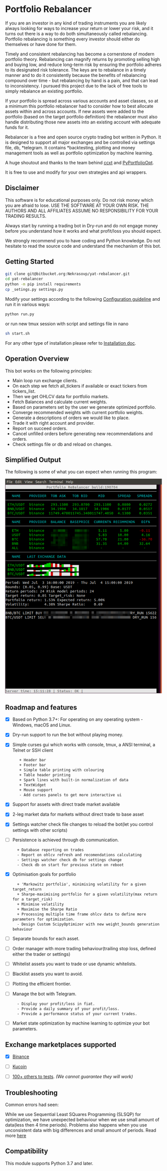 # Portfolio Rebalancer

If you are an investor in any kind of trading instruments you are likely always looking for ways 
to increase your return or lower your risk, 
and it turns out there is a way to do both simultaneously called rebalancing. 
Portfolio rebalancing is something every investor should either do themselves or have done for them.

Timely and consistent rebalancing has become a cornerstone of modern portfolio theory. 
Rebalancing can magnify returns by promoting selling high and buying low, 
and reduce long-term risk by ensuring the portfolio adheres to its designated risk tolerance. 
The keys are to rebalance in a timely manner and to do it consistently because the benefits 
of rebalancing compound over time - but rebalancing by hand is a pain, 
and that can lead to inconsistency. 
I pursued this project due to the lack of free tools to simply rebalance an existing portfolio.

If your portfolio is spread across various accounts and asset classes, 
so at a minimum this portfolio rebalancer had to consider how to best allocate assets within 
and across accounts. If new assets were added to the portfolio (based on the target portfolio definition)
the rebalancer must also handle distributing those new assets into an existing account 
with adequate funds for it.

Rebalancer is a free and open source crypto trading bot written in Python. 
It is designed to support all major exchanges and be controlled via settings file, db, *telegram. 
It contains *backtesting, plotting and money management tools as well as 
portfolio optimization by machine learning.

A huge shoutout and thanks to the team behind [ccxt](https://github.com/ccxt/ccxt) and 
[PyPortfolioOpt](https://github.com/robertmartin8/PyPortfolioOpt).

It is free to use and modify for your own strategies and api wrappers.

## Disclaimer

This software is for educational purposes only. Do not risk money which
you are afraid to lose. USE THE SOFTWARE AT YOUR OWN RISK. THE AUTHORS
AND ALL AFFILIATES ASSUME NO RESPONSIBILITY FOR YOUR TRADING RESULTS.

Always start by running a trading bot in Dry-run and do not engage money
before you understand how it works and what profit/loss you should
expect.

We strongly recommend you to have coding and Python knowledge. Do not
hesitate to read the source code and understand the mechanism of this bot.


## Getting Started

```bash
git clone git@bitbucket.org:Nekrasovp/yat-rebalancer.git
cd yat-rebalancer
python -m pip install requirements
cp _setings.py settings.py
```
Modify your settings according to the following [Configuration guideline](docs/Configuration.md) 
and run it in various ways:
```bash
python run.py
```
or run new tmux session with script and settings file in nano
```bash
sh start.sh
```

For any other type of installation please refer to [Installation doc](docs/Installation.md).


## Operation Overview

This bot works on the following principles:

* Main loop run exchange clients.
* On each step we fetch all_tickers if available or exact tickers from tickers_list.
* Then we get OHLCV data for portfolio markets.
* Fetch Balances and calculate current weights.
* Based on parameters set by the user we generate optimized portfolio.
* Converge recommended weights with current portfolio weights.
* Generate a descriptions of orders we would like to place.
* Trade it with right account and provider.
* Report on succeed orders.
* Cancel unfilled orders before generating new recommendations and orders.
* Check settings file or db and reload on changes.
    
## Simplified Output

The following is some of what you can expect when running this program:

 
![main_screen](docs/rebalancer_main_screen.png "Main screen of one of the earliest version")

## Roadmap and features

- [x] Based on Python 3.7+: For operating on any operating system - Windows, macOS and Linux.
- [x] Dry-run support to run the bot without playing money.
- [x] Simple curses gui which works with console, tmux, a ANSI terminal, a Telnet or SSH client

         + Header bar
         + Footer bar
         + Simple table printing with colouring
         + Table header printing
         + Spark lines with built-in normalization of data
         + TextWidget
         + Mouse support
         - Add curses panels to get more interactive ui

- [x] Support for assets with direct trade market available
- [x] 2-leg market data for markets without direct trade to base asset     
- [x] Settings watcher check file changes to reload the bot(let you control settings with other scripts)
- [ ] Persistence is achieved through db communication.
        
        + Database reporting on trades
        - Report on ohlcv refresh and recomendations calculating
        - Settings watcher check db for settings change
        - Check db on start for previous state on reboot
        
- [x] Optimisation goals for portfolio
        
        + 'Markowitz portfolio', minimising volatility for a given target_return
        + Sharpe-maximising portfolio for a given volatility(max return for a target_risk)
        + Minimise volatility
        + Maximise the Sharpe Ratio
        + Processing multiple time frame ohlcv data to define more parameters for optimization.
        - Design Custom ScipyOptimizer with new weight_bounds generation behaviour
        
- [ ] Separate bounds for each asset.
- [ ] Order manager with more trading behaviour(trailing stop loss, defined either the trader or settings)
- [ ] Whitelist assets you want to trade or use dynamic whitelists.
- [ ] Blacklist assets you want to avoid.
- [ ] Plotting the efficient frontier.
- [ ] Manage the bot with Telegram.
        
        - Display your profit/loss in fiat.
        - Provide a daily summary of your profit/loss.
        - Provide a performance status of your current trades.

- [ ] Market state optimization by machine learning to optimize your bot parameters.


## Exchange marketplaces supported
- [x] [Binance](https://www.binance.com/)
- [ ] [Kucoin](https://www.kucoin.com/)
- [ ] [100+ others to tests](https://github.com/ccxt/ccxt/). _(We cannot guarantee they will work)_


## Troubleshooting

Common errors had seen:

While we use Sequential Least SQuares Programming (SLSQP) for optimization, 
we have unexpected behaviour when we use small amount of data(less then 4 time periods).
Problems also happens when you use unconsistent data with big differences and small amount of periods.
Read more [here](https://github.com/scipy/scipy/issues/7519)


## Compatibility

This module supports Python 3.7 and later.